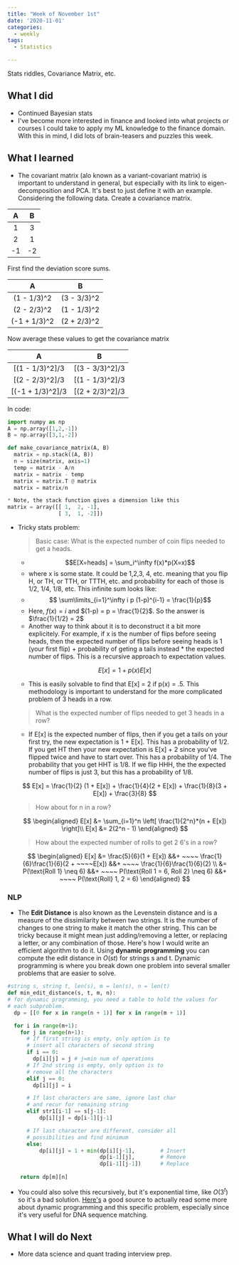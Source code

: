 ```yaml
---
title: "Week of November 1st"
date: '2020-11-01'
categories:
  - weekly
tags:
  - Statistics

---
```


Stats riddles, Covariance Matrix, etc.

## What I did

- Continued Bayesian stats
- I've become more interested in finance and looked into what projects or courses I could take to apply my ML knowledge to the finance domain. With this in mind, I did lots of brain-teasers and puzzles this week.

## What I learned

- The covariant matrix (alo known as a variant-covariant matrix) is important to understand in general, but especially with its link to eigen-decomposition and PCA. It's best to just define it with an example. Considering the following data. Create a covariance matrix.

|  A |  B |
|:--:|:--:|
| 1  | 3  |
| 2  | 1  |
| -1 | -2 |

First find the deviation score sums.

|  A |  B |
|:--:|:--:|
|(1 - 1/3)^2  |(3 - 3/3)^2  |
|(2 - 2/3)^2  |(1 - 1/3)^2  |
|(-1 + 1/3)^2 |(2 + 2/3)^2  |

Now average these values to get the covariance matrix

|  A |  B |
|:--:|:--:|
|[(1 - 1/3)^2]/3  |[(3 - 3/3)^2]/3  |
|[(2 - 2/3)^2]/3  |[(1 - 1/3)^2]/3  |
|[(-1 + 1/3)^2]/3 |[(2 + 2/3)^2]/3  |

In code:
```python
import numpy as np
A = np.array([1,2,-1])
B = np.array([3,1,-2])

def make_covariance_matrix(A, B)
  matrix = np.stack((A, B))
  n = size(matrix, axis=1)
  temp = matrix - A/n
  matrix = matrix - temp
  matrix = matrix.T @ matrix
  matrix = matrix/n

* Note, the stack function gives a dimension like this 
matrix = array([[ 1,  2, -1],
                [ 3,  1, -2]])
```

- Tricky stats problem:
  > Basic case: What is the expected number of coin flips needed to get a heads.

  - $$E[X=heads] = \sum_i^\infty f(x)*p(X=x)$$ 
  - where x is some state. It could be 1,2,3, 4, etc. meaning that you flip H, or TH, or TTH, or TTTH, etc. and probability for each of those is 1/2, 1/4, 1/8, etc. This infinite sum looks like:
  - $$ \sum\limits_{i=1}^\infty i p (1-p)^{i-1} = \frac{1}{p}$$
  - Here, $f(x)=i$ and $(1-p) = p = \frac{1}{2}$. So the answer is $\frac{1}{1/2} = 2$
  - Another way to think about it is to deconstruct it a bit more explicitely. For example, if x is the number of flips before seeing heads, then the expected number of flips before seeing heads is 1 (your first flip) + probability of geting a tails instead * the expected number of flips. This is a recursive approach to expectation values.

  $$
  E[x] = 1 + p(x)E[x]
  $$

  - This is easily solvable to find that E[x] = 2 if p(x) = .5. This methodology is important to understand for the more complicated problem of 3 heads in a row.

  > What is the expected number of flips needed to get 3 heads in a row?

  - If E[x] is the expected number of flips, then if you get a tails on your first try, the new expectation is 1 + E[x]. This has a probability of 1/2. If you get HT then your new expectation is E[x] + 2 since you've flipped twice and have to start over. This has a probability of 1/4. The probability that you get HHT is 1/8. If we flip HHH, the the expected number of flips is just 3, but this has a probability of 1/8.

  $$
  E[x] = \frac{1}{2} (1 + E[x]) + \frac{1}{4}(2 + E[x]) + \frac{1}{8}(3 + E[x]) + \frac{3}{8}
  $$
  
  > How about for n in a row?

  $$
  \begin{aligned}
    E[x] &= \sum_{i=1}^n \left[ \frac{1}{2^n}*(n + E[x]) \right]\\
    E[x] &= 2(2^n - 1)
  \end{aligned}
  $$

  > How about the expected number of rolls to get 2 6's in a row?

  $$
  \begin{aligned}
  E[x] &= \frac{5}{6}(1 + E[x]) &&+ ~~~~ \frac{1}{6}\frac{1}{6}(2 + ~~~~E[x]) &&+ ~~~~ \frac{1}{6}\frac{1}{6}(2) \\
       &= P(\text{Roll 1} \neq 6) &&+ ~~~~ P(\text{Roll 1 = 6, Roll 2} \neq 6) &&+ ~~~~ P(\text{Roll} 1, 2 = 6)
  \end{aligned}
  $$

### NLP

- The **Edit Distance** is also known as the Levenstein distance and is a measure of the dissimilarity between two strings. It is the number of changes to one string to make it match the other string. This can be tricky because it might mean just adding/removing a letter, or replacing a letter, or any combination of those. Here's how I would write an efficient algorithm to do it. Using **dynamic programming** you can compute the edit distance in $O(st)$ for strings s and t. Dynamic programming is where you break down one problem into several smaller problems that are easier to solve.

```python
#string s, string t, len(s), m = len(s), n = len(t)
def min_edit_distance(s, t, m, n):
# for dynamic programming, you need a table to hold the values for
# each subproblem.
  dp = [[0 for x in range(n + 1)] for x in range(m + 1)]

  for i in range(m+1):
    for j in range(n+1):
      # If first string is empty, only option is to 
      # insert all characters of second string
      if i == 0:
        dp[i][j] = j # j=min num of operations
      # If 2nd string is empty, only option is to
      # remove all the characters
      elif j == 0:
        dp[i][j] = i

      # If last characters are same, ignore last char
      # and recur for remaining string
      elif str1[i-1] == s[j-1]:
          dp[i][j] = dp[i-1][j-1]

      # If last character are different, consider all
      # possibilities and find minimum
      else:
          dp[i][j] = 1 + min(dp[i][j-1],        # Insert
                             dp[i-1][j],        # Remove
                             dp[i-1][j-1])      # Replace
  
    return dp[m][n]


```

- You could also solve this recursively, but it's exponential time, like $O(3^t)$ so it's a bad solution. [Here's](https://web.stanford.edu/class/cs124/lec/med.pdf) a good source to actually read some more about dynamic programming and this specific problem, especially since it's very useful for DNA sequence matching.

## What I will do Next

- More data science and quant trading interview prep.
